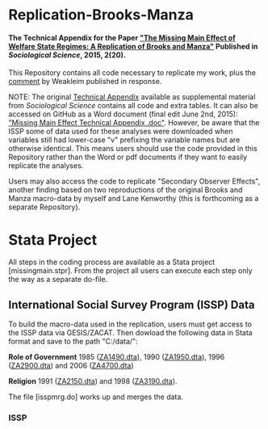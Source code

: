 # Replication-Brooks-Manza
#### The Technical Appendix for the Paper ["The Missing Main Effect of Welfare State Regimes: A Replication of Brooks and Manza"](https://www.sociologicalscience.com/articles-v2-20-420/) Published in _Sociological Science_, 2015, 2(20).
This Repository contains all code necessary to replicate my work, plus the [comment](https://www.sociologicalscience.com/articles-v3-6-109/) by Weakleim published in response.

NOTE: The original [Technical Appendix](https://www.sociologicalscience.com/download/volume-2/august/supplemental-materials/SocSci_v2_420to441_supp.pdf) available as supplemental material from _Sociological Science_ contains all code and extra tables. It can also be accessed on GitHub as a Word document (final edit June 2nd, 2015): ["Missing Main Effect Technical Appendix .doc"](https://github.com/nbreznau/Replication-Brooks-Manza/blob/master/Breznau%20Missing%20Main%20Effect%20TECH%20APPENDIX.docx). However, be aware that the ISSP some of data used for these analyses were downloaded when variables still had lower-case "v" prefixing the variable names but are otherwise identical. This means users should use the code provided in this Repository rather than the Word or pdf documents if they want to easily replicate the analyses.

Users may also access the code to replicate "Secondary Observer Effects", another finding based on two reproductions of the original Brooks and Manza macro-data by myself and Lane Kenworthy (this is forthcoming as a separate Repository).

# Stata Project
All steps in the coding process are available as a Stata project [missingmain.stpr]. From the project all users can execute each step only the way as a separate do-file.

## International Social Survey Program (ISSP) Data
To build the macro-data used in the replication, users must get access to the ISSP data via GESIS/ZACAT. Then dowload the following data in Stata format and save to the path "C:/data/": 

__Role of Government__ 1985 ([ZA1490.dta](http://dx.doi.org/10.4232/1.1490)), 1990 ([ZA1950.dta](http://dx.doi.org/10.4232/1.1950)), 1996 ([ZA2900.dta](http://dx.doi.org/10.4232/1.2900)) and 2006 ([ZA4700.dta](http://dx.doi.org/10.4232/1.4700))

__Religion__ 1991 ([ZA2150.dta](http://dx.doi.org/10.4232/1.2150)) and 1998 ([ZA3190.dta](http://dx.doi.org/10.4232/1.3190)).


The file [isspmrg.do] works up and merges the data.

### ISSP 
